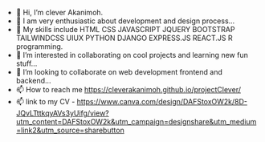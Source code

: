- 👋 Hi, I’m clever Akanimoh.
- 🌱 I am very enthusiastic about development and design process...
- 💞️ My skills include HTML CSS JAVASCRIPT JQUERY BOOTSTRAP TAILWINDCSS UIUX PYTHON DJANGO EXPRESS.JS REACT.JS R programming.
- 👀 I’m interested in collaborating on cool projects and learning new fun stuff...
- 💞️ I’m looking to collaborate on web development frontend and backend...
- 📫 How to reach me https://cleverakanimoh.github.io/projectClever/
- 📫 link to my CV - https://www.canva.com/design/DAFStoxOW2k/8D-JQvLTttkqyAVs3yUifg/view?utm_content=DAFStoxOW2k&utm_campaign=designshare&utm_medium=link2&utm_source=sharebutton
